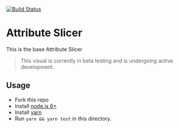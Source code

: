 [![Build Status](https://travis-ci.org/Microsoft/PowerBI-visuals-AttributeSlicer.svg?branch=develop)](https://travis-ci.org/Microsoft/PowerBI-visuals-AttributeSlicer)

# Attribute Slicer

This is the base Attribute Slicer

> This visual is currently in beta testing and is undergoing active development.

## Usage
* Fork this repo
* Install [node.js 6+](https://nodejs.org)
* Install [yarn](https://yarnpkg.com/)
* Run `yarn && yarn test` in this directory.
